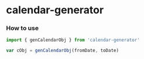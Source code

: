 # calendar-generator
### How to use
```javascript
import { genCalendarObj } from 'calendar-generator'

var cObj = genCalendarObj(fromDate, toDate)

```
